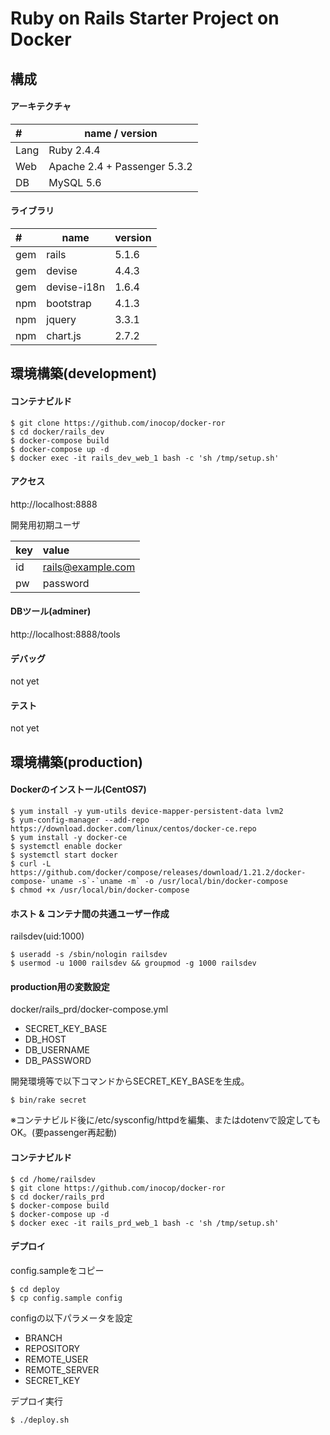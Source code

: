 # Ruby on Rails Starter Project on Docker

## 構成

#### アーキテクチャ
|#  |name / version|
|:--|-------|
|Lang |Ruby 2.4.4|
|Web  |Apache 2.4 + Passenger 5.3.2|
|DB   |MySQL 5.6|


#### ライブラリ
|#  |name|version|
|:--|----|-------|
|gem|rails       |5.1.6|
|gem|devise      |4.4.3|
|gem|devise-i18n |1.6.4|
|npm|bootstrap   |4.1.3|
|npm|jquery      |3.3.1|
|npm|chart.js    |2.7.2|


## 環境構築(development)

#### コンテナビルド

```
$ git clone https://github.com/inocop/docker-ror
$ cd docker/rails_dev
$ docker-compose build
$ docker-compose up -d
$ docker exec -it rails_dev_web_1 bash -c 'sh /tmp/setup.sh'
```

#### アクセス

http://localhost:8888


開発用初期ユーザ

|key |value|
|:---|:----|
|id  |rails@example.com|
|pw  |password|


#### DBツール(adminer)

http://localhost:8888/tools


#### デバッグ

not yet


#### テスト

not yet


## 環境構築(production)

#### Dockerのインストール(CentOS7)
```
$ yum install -y yum-utils device-mapper-persistent-data lvm2
$ yum-config-manager --add-repo https://download.docker.com/linux/centos/docker-ce.repo
$ yum install -y docker-ce
$ systemctl enable docker
$ systemctl start docker
$ curl -L https://github.com/docker/compose/releases/download/1.21.2/docker-compose-`uname -s`-`uname -m` -o /usr/local/bin/docker-compose
$ chmod +x /usr/local/bin/docker-compose
```


#### ホスト & コンテナ間の共通ユーザー作成

railsdev(uid:1000)
```
$ useradd -s /sbin/nologin railsdev
$ usermod -u 1000 railsdev && groupmod -g 1000 railsdev
```

#### production用の変数設定

docker/rails_prd/docker-compose.yml
* SECRET_KEY_BASE
* DB_HOST
* DB_USERNAME
* DB_PASSWORD

開発環境等で以下コマンドからSECRET_KEY_BASEを生成。
```
$ bin/rake secret
```

※コンテナビルド後に/etc/sysconfig/httpdを編集、またはdotenvで設定してもOK。(要passenger再起動)


#### コンテナビルド
```
$ cd /home/railsdev
$ git clone https://github.com/inocop/docker-ror
$ cd docker/rails_prd
$ docker-compose build
$ docker-compose up -d
$ docker exec -it rails_prd_web_1 bash -c 'sh /tmp/setup.sh'
```


#### デプロイ

config.sampleをコピー
```
$ cd deploy
$ cp config.sample config
```

configの以下パラメータを設定
* BRANCH
* REPOSITORY
* REMOTE_USER
* REMOTE_SERVER
* SECRET_KEY

デプロイ実行
```
$ ./deploy.sh
```
